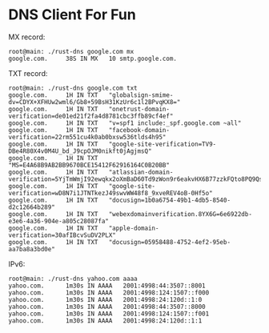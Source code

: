 #  DNS Client For Fun

MX record:

    root@main: ./rust-dns google.com mx
	google.com.		38S IN MX	10 smtp.google.com.

TXT record:

	root@main: ./rust-dns google.com txt
	google.com.		1H IN TXT	"globalsign-smime-dv=CDYX+XFHUw2wml6/Gb8+59BsH31KzUr6c1l2BPvqKX8="
	google.com.		1H IN TXT	"onetrust-domain-verification=de01ed21f2fa4d8781cbc3ffb89cf4ef"
	google.com.		1H IN TXT	"v=spf1 include:_spf.google.com ~all"
	google.com.		1H IN TXT	"facebook-domain-verification=22rm551cu4k0ab0bxsw536tlds4h95"
	google.com.		1H IN TXT	"google-site-verification=TV9-DBe4R80X4v0M4U_bd_J9cpOJM0nikft0jAgjmsQ"
	google.com.		1H IN TXT	"MS=E4A68B9AB2BB9670BCE15412F62916164C0B20BB"
	google.com.		1H IN TXT	"atlassian-domain-verification=5YjTmWmjI92ewqkx2oXmBaD60Td9zWon9r6eakvHX6B77zzkFQto8PQ9QsKnbf4I"
	google.com.		1H IN TXT	"google-site-verification=wD8N7i1JTNTkezJ49swvWW48f8_9xveREV4oB-0Hf5o"
	google.com.		1H IN TXT	"docusign=1b0a6754-49b1-4db5-8540-d2c12664b289"
	google.com.		1H IN TXT	"webexdomainverification.8YX6G=6e6922db-e3e6-4a36-904e-a805c28087fa"
	google.com.		1H IN TXT	"apple-domain-verification=30afIBcvSuDV2PLX"
	google.com.		1H IN TXT	"docusign=05958488-4752-4ef2-95eb-aa7ba8a3bd0e"

IPv6:
	
	root@main: ./rust-dns yahoo.com aaaa
	yahoo.com.		1m30s IN AAAA	2001:4998:44:3507::8001
	yahoo.com.		1m30s IN AAAA	2001:4998:124:1507::f000
	yahoo.com.		1m30s IN AAAA	2001:4998:24:120d::1:0
	yahoo.com.		1m30s IN AAAA	2001:4998:44:3507::8000
	yahoo.com.		1m30s IN AAAA	2001:4998:124:1507::f001
	yahoo.com.		1m30s IN AAAA	2001:4998:24:120d::1:1


